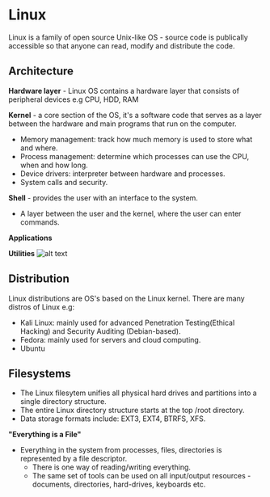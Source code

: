 # Linux

Linux is a family of open source Unix-like OS - source code is publically accessible so that anyone can read, modify and distribute the code.

## Architecture 

**Hardware layer** - Linux OS contains a hardware layer that consists of peripheral devices e.g CPU, HDD, RAM

**Kernel** - a core section of the OS, it's a software code that serves as a layer between the hardware and main programs that run on the computer.
- Memory management: track how much memory is used to store what and where.
- Process management: determine which processes can use the CPU, when and how long.
- Device drivers: interpreter between hardware and processes.
- System calls and security.

**Shell** -  provides the user with an interface to the system.
- A layer between the user and the kernel, where the user can enter commands.

**Applications**

**Utilities**
![alt text](https://raw.githubusercontent.com/jaydeegbobeh/eng88-cybercourse/main/Computer_Windows_Linux_Virtualisation_Cloud/Linux/linux_architecture.png)

## Distribution

Linux distributions are OS's based on the Linux kernel.
There are many distros of Linux e.g:
- Kali Linux: mainly used for advanced Penetration Testing(Ethical Hacking) and Security Auditing (Debian-based).
- Fedora: mainly used for servers and cloud computing.
- Ubuntu

## Filesystems

- The Linux filesytem unifies all physical hard drives and partitions into a single directory structure.
- The entire Linux directory structure starts at the top /root directory.
- Data storage formats include: EXT3, EXT4, BTRFS, XFS.

**"Everything is a File"**

- Everything in the system from processes, files, directories is represented by a file descriptor.
	- There is one way of reading/writing everything.
	- The same set of tools can be used on all input/output resources - documents, directories, hard-drives, keyboards etc.

 